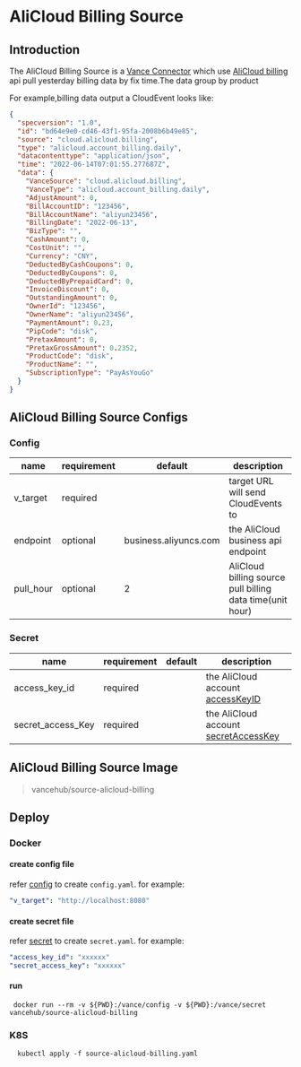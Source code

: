 # AliCloud Billing Source

## Introduction

The AliCloud Billing Source is a [Vance Connector][vc] which use [AliCloud billing][alibill] api pull yesterday billing
data by fix time.The data group by product

For example,billing data output a CloudEvent looks like:

```json
{
  "specversion": "1.0",
  "id": "bd64e9e0-cd46-43f1-95fa-2008b6b49e85",
  "source": "cloud.alicloud.billing",
  "type": "alicloud.account_billing.daily",
  "datacontenttype": "application/json",
  "time": "2022-06-14T07:01:55.277687Z",
  "data": {
    "VanceSource": "cloud.alicloud.billing",
    "VanceType": "alicloud.account_billing.daily",
    "AdjustAmount": 0,
    "BillAccountID": "123456",
    "BillAccountName": "aliyun23456",
    "BillingDate": "2022-06-13",
    "BizType": "",
    "CashAmount": 0,
    "CostUnit": "",
    "Currency": "CNY",
    "DeductedByCashCoupons": 0,
    "DeductedByCoupons": 0,
    "DeductedByPrepaidCard": 0,
    "InvoiceDiscount": 0,
    "OutstandingAmount": 0,
    "OwnerId": "123456",
    "OwnerName": "aliyun23456",
    "PaymentAmount": 0.23,
    "PipCode": "disk",
    "PretaxAmount": 0,
    "PretaxGrossAmount": 0.2352,
    "ProductCode": "disk",
    "ProductName": "",
    "SubscriptionType": "PayAsYouGo"
  }
}
```

## AliCloud Billing Source Configs

### Config

| name              | requirement | default               | description                                               |
|-------------------|-------------|-----------------------|-----------------------------------------------------------|
| v_target          | required    |                       | target URL will send CloudEvents to                       |
| endpoint          | optional    | business.aliyuncs.com | the AliCloud business api endpoint                        |
| pull_hour         | optional    | 2                     | AliCloud billing source pull billing data time(unit hour) |

### Secret

| name              | requirement | default  | description                                       |
|-------------------|-------------|----------|---------------------------------------------------|
| access_key_id     | required    |          | the AliCloud account [accessKeyID][accessKey]     |
| secret_access_Key | required    |          | the AliCloud account [secretAccessKey][accessKey] |

## AliCloud Billing Source Image

> vancehub/source-alicloud-billing

## Deploy

### Docker

#### create config file

refer [config](#Config) to create `config.yaml`. for example:

```yaml
"v_target": "http://localhost:8080"
```

#### create secret file

refer [secret](#Secret) to create `secret.yaml`. for example:

```yaml
"access_key_id": "xxxxxx"
"secret_access_key": "xxxxxx"
```

#### run

```shell
 docker run --rm -v ${PWD}:/vance/config -v ${PWD}:/vance/secret vancehub/source-alicloud-billing
```

### K8S

```shell
  kubectl apply -f source-alicloud-billing.yaml
```

[vc]: https://github.com/linkall-labs/vance-docs/blob/main/docs/concept.md
[alibill]: https://help.aliyun.com/document_detail/142608.html
[accessKey]: https://help.aliyun.com/document_detail/38738.html
